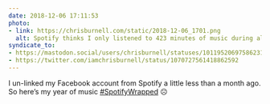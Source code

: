 ```yaml
---
date: 2018-12-06 17:11:53
photo:
- link: https://chrisburnell.com/static/2018-12-06_1701.png
  alt: Spotify thinks I only listened to 423 minutes of music during all of 2018
syndicate_to:
- https://mastodon.social/users/chrisburnell/statuses/101195206975862319
- https://twitter.com/iamchrisburnell/status/1070727561418862592
---
```


I un-linked my Facebook account from Spotify a little less than a month ago. So here’s my year of music <a href="https://twitter.com/hashtag/SpotifyWrapped" rel="external">#SpotifyWrapped</a> ☹️
